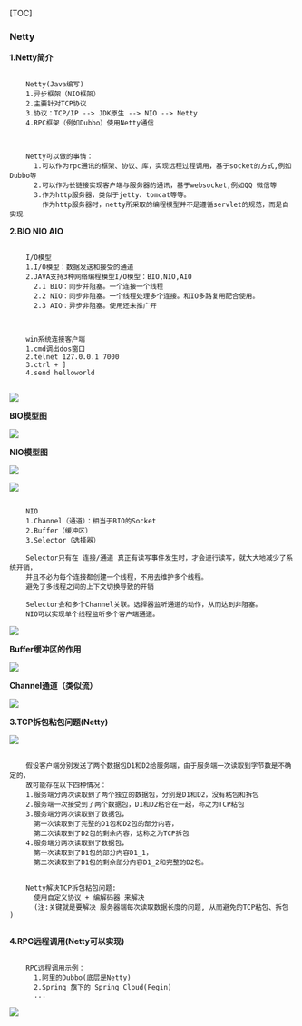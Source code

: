 



[TOC]



### Netty



**1.Netty简介**

```

	Netty(Java编写)
	1.异步框架（NIO框架）
	2.主要针对TCP协议
    3.协议：TCP/IP --> JDK原生 --> NIO --> Netty
    4.RPC框架（例如Dubbo）使用Netty通信
    
```



```

	Netty可以做的事情：
	  1.可以作为rpc通讯的框架、协议、库，实现远程过程调用，基于socket的方式,例如Dubbo等
	  2.可以作为长链接实现客户端与服务器的通讯，基于websocket,例如QQ 微信等
	  3.作为http服务器，类似于jetty、tomcat等等。
	    作为http服务器时，netty所采取的编程模型并不是遵循servlet的规范，而是自实现

```



**2.BIO NIO AIO**

```

	I/O模型
	1.I/O模型：数据发送和接受的通道
	2.JAVA支持3种网络编程模型I/O模型：BIO,NIO,AIO
	  2.1 BIO：同步并阻塞。一个连接一个线程
	  2.2 NIO：同步非阻塞。一个线程处理多个连接。和IO多路复用配合使用。
	  2.3 AIO：异步非阻塞。使用还未推广开
	  
```



```

	win系统连接客户端
	1.cmd调出dos窗口
	2.telnet 127.0.0.1 7000
	3.ctrl + ]
	4.send helloworld
	
```



![](https://gitee.com/domineering_red_tide/image/raw/master/image/9bf6eac3fc2693e4680e68e2a67e608.png)



**BIO模型图**

![](https://gitee.com/domineering_red_tide/image/raw/master/image/20210331231520.png)



**NIO模型图**

![](https://gitee.com/domineering_red_tide/image/raw/master/image/20210403085634.png)



![](https://gitee.com/domineering_red_tide/image/raw/master/image/20210403092410.png)



```
	
	NIO
	1.Channel（通道）：相当于BIO的Socket
	2.Buffer（缓冲区）
	3.Selector（选择器）
	
	Selector只有在 连接/通道 真正有读写事件发生时，才会进行读写，就大大地减少了系统开销，
	并且不必为每个连接都创建一个线程，不用去维护多个线程。
	避免了多线程之间的上下文切换导致的开销

	Selector会和多个Channel关联。选择器监听通道的动作，从而达到非阻塞。
	NIO可以实现单个线程监听多个客户端通道。

```



![](https://gitee.com/domineering_red_tide/image/raw/master/image/fb14862d810f533167061f45da89eac.png)



**Buffer缓冲区的作用**

![](https://gitee.com/domineering_red_tide/image/raw/master/image/7f3a7639a215cb24a0f52c0001d6fdd.png)



**Channel通道（类似流）**

![](https://gitee.com/domineering_red_tide/image/raw/master/image/b8192d09e7b1dc9763aece1970c80c1.png)



**3.TCP拆包粘包问题(Netty)**

![](https://gitee.com/domineering_red_tide/image/raw/master/image/20210404112248.png)



```

	假设客户端分别发送了两个数据包D1和D2给服务端，由于服务端一次读取到字节数是不确定的，
	故可能存在以下四种情况：
	1.服务端分两次读取到了两个独立的数据包，分别是D1和D2，没有粘包和拆包
	2.服务端一次接受到了两个数据包，D1和D2粘合在一起，称之为TCP粘包
	3.服务端分两次读取到了数据包，
	  第一次读取到了完整的D1包和D2包的部分内容，
	  第二次读取到了D2包的剩余内容，这称之为TCP拆包
	4.服务端分两次读取到了数据包，
	  第一次读取到了D1包的部分内容D1_1，
	  第二次读取到了D1包的剩余部分内容D1_2和完整的D2包。


	Netty解决TCP拆包粘包问题:
	  使用自定义协议 + 编解码器 来解决
	  (注:关键就是要解决 服务器端每次读取数据长度的问题, 从而避免的TCP粘包、拆包 )
	  
```



**4.RPC远程调用(Netty可以实现)**

```

	RPC远程调用示例：
	  1.阿里的Dubbo(底层是Netty)
	  2.Spring 旗下的 Spring Cloud(Fegin)
	  ...

```



![](https://gitee.com/domineering_red_tide/image/raw/master/image/20210404154827.png)





















